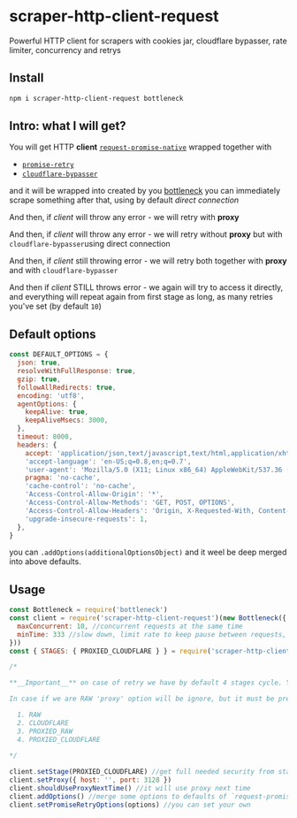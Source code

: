 # scraper-http-client-request
Powerful HTTP client for scrapers with cookies jar, cloudflare bypasser, rate limiter, concurrency and retrys

## Install

```bash
npm i scraper-http-client-request bottleneck
```

## Intro: what I will get?

You will get HTTP __client__ [`request-promise-native`](https://npmjs.com/package/request-promise-native) wrapped together with

* [`promise-retry`](https://npmjs.com/package/promise-retry)
* [`cloudflare-bypasser`](https://npmjs.com/package/cloudflare-bypasser)

and it will be wrapped into created by you [bottleneck](https://npmjs.com/package/bottleneck)
you can immediately scrape something after that, using by default *direct connection*

And then, if *client* will throw any error - we will retry with **proxy**

And then, if *client* will throw any error - we will retry without **proxy** but with `cloudflare-bypasser`using direct connection

And then, if *client* still throwing error - we will retry both together with **proxy** and with `cloudflare-bypasser`

And then if *client* STILL throws error - we again will try to access it directly, and everything will repeat again from first stage as long, as many retries you've set (by default `10`) 


## Default options

```javascript
const DEFAULT_OPTIONS = {
  json: true,
  resolveWithFullResponse: true,
  gzip: true,
  followAllRedirects: true,
  encoding: 'utf8',
  agentOptions: {
    keepAlive: true,
    keepAliveMsecs: 3000,
  },
  timeout: 8000,
  headers: {
    accept: 'application/json,text/javascript,text/html,application/xhtml+xml,application/xml;q=0.9,image/webp,image/apng,*/*;q=0.8',
    'accept-language': 'en-US;q=0.8,en;q=0.7',
    'user-agent': 'Mozilla/5.0 (X11; Linux x86_64) AppleWebKit/537.36 (KHTML, like Gecko) Chrome/66.0.3359.139 Safari/537.36',
    pragma: 'no-cache',
    'cache-control': 'no-cache',
    'Access-Control-Allow-Origin': '*',
    'Access-Control-Allow-Methods': 'GET, POST, OPTIONS',
    'Access-Control-Allow-Headers': 'Origin, X-Requested-With, Content-Type, Accept',
    'upgrade-insecure-requests': 1,
  },
}
```

you can `.addOptions(additionalOptionsObject)` and it weel be deep merged into above defaults. 

## Usage

```javascript
const Bottleneck = require('bottleneck')
const client = require('scraper-http-client-request')(new Bottleneck({
  maxConcurrent: 10, //concurrent requests at the same time
  minTime: 333 //slow down, limit rate to keep pause between requests, reead the [docs](https://npmjs.com/package/bottleneck)
}))
const { STAGES: { PROXIED_CLOUDFLARE } } = require('scraper-http-client-request/constants')

/* 

**__Important__** on case of retry we have by default 4 stages cycle. You can set any other starting stage.

In case if we are RAW 'proxy' option will be ignore, but it must be present 

  1. RAW
  2. CLOUDFLARE
  3. PROXIED_RAW
  4. PROXIED_CLOUDFLARE
  
*/  

client.setStage(PROXIED_CLOUDFLARE) //get full needed security from start, to avoid pauses on load
client.setProxy({ host: '', port: 3128 })
client.shouldUseProxyNextTime() //it will use proxy next time
client.addOptions() //merge some options to defaults of `request-promise-native`
client.setPromiseRetryOptions(options) //you can set your own
```
